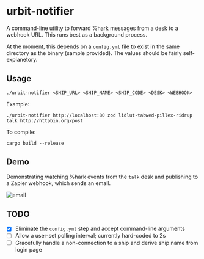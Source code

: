 # urbit-notifier

A command-line utility to forward %hark messages from a desk to a webhook URL. This runs best as a background process.

At the moment, this depends on a `config.yml` file to exist in the same directory as the binary (sample provided). The values should be fairly self-explanetory.

## Usage

```
./urbit-notifier <SHIP_URL> <SHIP_NAME> <SHIP_CODE> <DESK> <WEBHOOK>
```

Example:

```
./urbit-notifier http://localhost:80 zod lidlut-tabwed-pillex-ridrup talk http://httpbin.org/post
```

To compile:

```
cargo build --release
```

## Demo

Demonstrating watching %hark events from the `talk` desk and publishing to a Zapier webhook, which sends an email.

![email](https://user-images.githubusercontent.com/748181/223562392-379439ed-53e6-42c8-a386-987b201559aa.gif)

## TODO

- [x] Eliminate the `config.yml` step and accept command-line arguments
- [ ] Allow a user-set polling interval; currently hard-coded to 2s
- [ ] Gracefully handle a non-connection to a ship and derive ship name from login page
